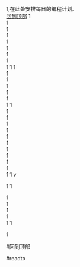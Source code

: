 1,在此处安排每日的编程计划。   
[回到顶部](#readme)
1    
1    
1    
1    
1    
1    
1    
1    
1    1    1    
1    
1    
1    
1    
1    
1    1    
1    
1    
1    
1    
1    
1    
1    
1    
1    
1    
1    1    v

1    1    

1    
1    
1    
1    
1    1    

1    










































































#回到顶部

































#readto
